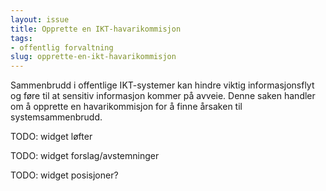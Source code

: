 ```yaml
---
layout: issue
title: Opprette en IKT-havarikommisjon
tags:
- offentlig forvaltning
slug: opprette-en-ikt-havarikommisjon
---
```


Sammenbrudd i offentlige IKT-systemer kan hindre viktig informasjonsflyt og føre til at sensitiv informasjon kommer på avveie. Denne saken handler om å opprette en havarikommisjon for å finne årsaken til systemsammenbrudd.

TODO: widget løfter

TODO: widget forslag/avstemninger

TODO: widget posisjoner?

